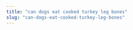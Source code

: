 ```yaml
---
title: "can dogs eat cooked turkey leg bones"
slug: "can-dogs-eat-cooked-turkey-leg-bones"
---
```


